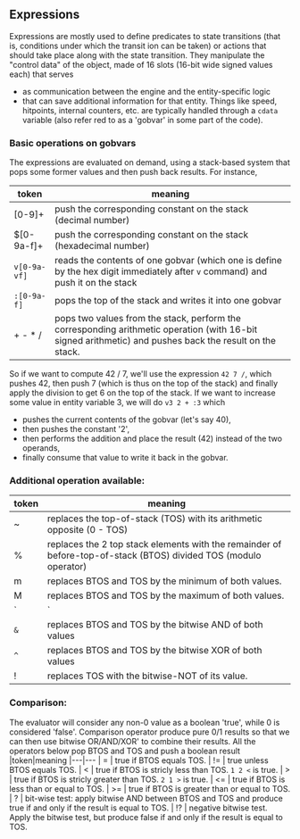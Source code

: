 

## Expressions

Expressions are mostly used to define predicates to state transitions (that is, conditions under which the transit
ion can be taken) or actions that should take place along with the state transition. They manipulate the "control
data" of the object, made of 16 slots (16-bit wide signed values each) that serves
- as communication between the engine and the entity-specific logic
- that can save additional information for that entity.
Things like speed, hitpoints, internal counters, etc. are typically handled through a `cdata` variable (also refer
red to as a 'gobvar' in some part of the code).

### Basic operations on gobvars

The expressions are evaluated on demand, using a stack-based system that pops some former values and then push back results. For instance,

|token|meaning
|---|---
| [0-9]+ | push the corresponding constant on the stack (decimal number)
| $[0-9a-f]+ | push the corresponding constant on the stack (hexadecimal number)
| `v[0-9a-vf]` | reads the contents of one gobvar (which one is define by the hex digit immediately after `v` command) and push it on the stack
| `:[0-9a-f]` | pops the top of the stack and writes it into one gobvar
|+ - * / | pops two values from the stack, perform the corresponding arithmetic operation (with 16-bit signed arithmetic) and pushes back the result on the stack. 

So if we want to compute 42 / 7, we'll use the expression `42 7 /`, which pushes 42, then push 7 (which is thus on
 the top of the stack) and finally apply the division to get 6 on the top of the stack.
If we want to increase some value in entity variable 3, we will do `v3 2 + :3` which 
- pushes the current contents of the gobvar (let's say 40),
- then pushes the constant '2',
- then performs the addition and place the result (42) instead of the two operands,
- finally consume that value to write it back in the gobvar.

### Additional operation available:
|token|meaning
|---|---
| ~ | replaces the top-of-stack (TOS) with its arithmetic opposite (0 - TOS)
| % | replaces the 2 top stack elements with the remainder of before-top-of-stack (BTOS) divided TOS (modulo operator)
| m | replaces BTOS and TOS by the minimum of both values.
| M | replaces BTOS and TOS by the maximum of both values.
|`|`| replaces BTOS and TOS by the bitwise-OR of both values
|`&`| replaces BTOS and TOS by the bitwise AND of both values
|`^`| replaces BTOS and TOS by the bitwise XOR of both values
| ! | replaces TOS with the bitwise-NOT of its value.

### Comparison:

The evaluator will consider any non-0 value as a boolean 'true', while 0 is considered 'false'. Comparison operator produce pure 0/1 results so that we can then use bitwise OR/AND/XOR' to combine their results. All the operators below pop BTOS and TOS and push a boolean result
|token|meaning
|---|---
| = | true if BTOS equals TOS.
| != | true unless BTOS equals TOS.
| < | true if BTOS is stricly less than TOS. `1 2 <` is true.
| > | true if BTOS is stricly greater than TOS. `2 1 >` is true.
| <= | true if BTOS is less than or equal to TOS.
| >= | true if BTOS is greater than or equal to TOS.
| ? | bit-wise test: apply bitwise AND between BTOS and TOS and produce true if and only if the result is equal to TOS. 
| !? | negative bitwise test. Apply the bitwise test, but produce false if and only if the result is equal to TOS.

